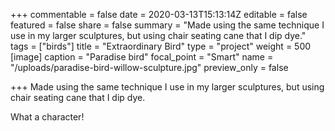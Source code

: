 +++
commentable = false
date = 2020-03-13T15:13:14Z
editable = false
featured = false
share = false
summary = "Made using the same technique I use in my larger sculptures, but using chair seating cane that I dip dye."
tags = ["birds"]
title = "Extraordinary Bird"
type = "project"
weight = 500
[image]
caption = "Paradise bird"
focal_point = "Smart"
name = "/uploads/paradise-bird-willow-sculpture.jpg"
preview_only = false

+++
Made using the same technique I use in my larger sculptures, but using chair seating cane that I dip dye.

What a character!
